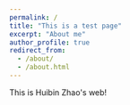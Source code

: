 ```yaml
---
permalink: /
title: "This is a test page"
excerpt: "About me"
author_profile: true
redirect_from: 
  - /about/
  - /about.html
---
```


This is Huibin Zhao's web!
